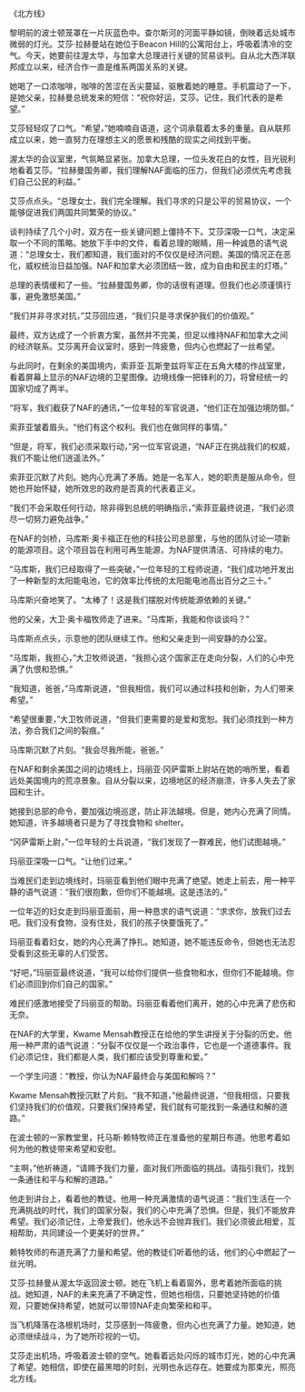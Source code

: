 《北方线》

黎明前的波士顿笼罩在一片灰蓝色中。查尔斯河的河面平静如镜，倒映着远处城市微弱的灯光。艾莎·拉赫曼站在她位于Beacon Hill的公寓阳台上，呼吸着清冷的空气。今天，她要前往渥太华，与加拿大总理进行关键的贸易谈判。自从北大西洋联邦成立以来，经济合作一直是维系两国关系的关键。

她喝了一口浓咖啡，咖啡的苦涩在舌尖蔓延，驱散着她的睡意。手机震动了一下，是她父亲，拉赫曼总统发来的短信：“祝你好运，艾莎。记住，我们代表的是希望。”

艾莎轻轻叹了口气。“希望，”她喃喃自语道，这个词承载着太多的重量。自从联邦成立以来，她一直努力在理想主义的愿景和残酷的现实之间找到平衡。

渥太华的会议室里，气氛略显紧张。加拿大总理，一位头发花白的女性，目光锐利地看着艾莎。“拉赫曼国务卿，我们理解NAF面临的压力，但我们必须优先考虑我们自己公民的利益。”

艾莎点点头。“总理女士，我们完全理解。我们寻求的只是公平的贸易协议，一个能够促进我们两国共同繁荣的协议。”

谈判持续了几个小时，双方在一些关键问题上僵持不下。艾莎深吸一口气，决定采取一个不同的策略。她放下手中的文件，看着总理的眼睛，用一种诚恳的语气说道：“总理女士，我们都知道，我们面对的不仅仅是经济问题。美国的情况正在恶化，威权统治日益加强。NAF和加拿大必须团结一致，成为自由和民主的灯塔。”

总理的表情缓和了一些。“拉赫曼国务卿，你的话很有道理。但我们也必须谨慎行事，避免激怒美国。”

“我们并非寻求对抗，”艾莎回应道，“我们只是寻求保护我们的价值观。”

最终，双方达成了一个折衷方案，虽然并不完美，但足以维持NAF和加拿大之间的经济联系。艾莎离开会议室时，感到一阵疲惫，但内心也燃起了一丝希望。

与此同时，在剩余的美国境内，索菲亚·瓦斯奎兹将军正在五角大楼的作战室里，看着屏幕上显示的NAF边境的卫星图像。边境线像一把锋利的刀，将曾经统一的国家切成了两半。

“将军，我们截获了NAF的通讯，”一位年轻的军官说道，“他们正在加强边境防御。”

索菲亚皱着眉头。“他们有这个权利。我们也在做同样的事情。”

“但是，将军，我们必须采取行动，”另一位军官说道，“NAF正在挑战我们的权威，我们不能让他们逍遥法外。”

索菲亚沉默了片刻。她内心充满了矛盾。她是一名军人，她的职责是服从命令，但她也开始怀疑，她所效忠的政府是否真的代表着正义。

“我们不会采取任何行动，除非得到总统的明确指示，”索菲亚最终说道，“我们必须尽一切努力避免战争。”

在NAF的剑桥，马库斯·奥卡福正在他的科技公司总部里，与他的团队讨论一项新的能源项目。这个项目旨在利用可再生能源，为NAF提供清洁、可持续的电力。

“马库斯，我们已经取得了一些突破，”一位年轻的工程师说道，“我们成功地开发出了一种新型的太阳能电池，它的效率比传统的太阳能电池高出百分之三十。”

马库斯兴奋地笑了。“太棒了！这是我们摆脱对传统能源依赖的关键。”

他的父亲，大卫·奥卡福牧师走了进来。“马库斯，我能和你谈谈吗？”

马库斯点点头，示意他的团队继续工作。他和父亲走到一间安静的办公室。

“马库斯，我担心，”大卫牧师说道，“我担心这个国家正在走向分裂，人们的心中充满了仇恨和恐惧。”

“我知道，爸爸，”马库斯说道，“但我相信，我们可以通过科技和创新，为人们带来希望。”

“希望很重要，”大卫牧师说道，“但我们更需要的是爱和宽恕。我们必须找到一种方法，弥合我们之间的裂痕。”

马库斯沉默了片刻。“我会尽我所能，爸爸。”

在NAF和剩余美国之间的边境线上，玛丽亚·冈萨雷斯上尉站在她的哨所里，看着远处美国境内的荒凉景象。自从分裂以来，边境地区的经济崩溃，许多人失去了家园和生计。

她接到总部的命令，要加强边境巡逻，防止非法越境。但是，她内心充满了同情。她知道，许多越境者只是为了寻找食物和 shelter。

“冈萨雷斯上尉，”一位年轻的士兵说道，“我们发现了一群难民，他们试图越境。”

玛丽亚深吸一口气。“让他们过来。”

当难民们走到边境线时，玛丽亚看到他们眼中充满了绝望。她走上前去，用一种平静的语气说道：“我们很抱歉，但你们不能越境。这是违法的。”

一位年迈的妇女走到玛丽亚面前，用一种恳求的语气说道：“求求你，放我们过去吧。我们没有食物，没有住处，我们的孩子快要饿死了。”

玛丽亚看着妇女，她的内心充满了挣扎。她知道，她不能违反命令，但她也无法忍受看到这些无辜的人们受苦。

“好吧，”玛丽亚最终说道，“我可以给你们提供一些食物和水，但你们不能越境。你们必须回到你们自己的国家。”

难民们感激地接受了玛丽亚的帮助。玛丽亚看着他们离开，她的心中充满了悲伤和无奈。

在NAF的大学里，Kwame Mensah教授正在给他的学生讲授关于分裂的历史。他用一种严肃的语气说道：“分裂不仅仅是一个政治事件，它也是一个道德事件。我们必须记住，我们都是人类，我们都应该受到尊重和爱。”

一个学生问道：“教授，你认为NAF最终会与美国和解吗？”

Kwame Mensah教授沉默了片刻。“我不知道，”他最终说道，“但我相信，只要我们坚持我们的价值观，只要我们保持希望，我们就有可能找到一条通往和解的道路。”

在波士顿的一家教堂里，托马斯·赖特牧师正在准备他的星期日布道。他思考着如何为他的教徒带来希望和安慰。

“主啊，”他祈祷道，“请赐予我们力量，面对我们所面临的挑战。请指引我们，找到一条通往和平与和解的道路。”

他走到讲台上，看着他的教徒。他用一种充满激情的语气说道：“我们生活在一个充满挑战的时代，我们的国家分裂，我们的心中充满了恐惧。但是，我们不能放弃希望。我们必须记住，上帝爱我们，他永远不会抛弃我们。我们必须彼此相爱，互相帮助，共同建设一个更美好的世界。”

赖特牧师的布道充满了力量和希望。他的教徒们听着他的话，他们的心中燃起了一丝光明。

艾莎·拉赫曼从渥太华返回波士顿。她在飞机上看着窗外，思考着她所面临的挑战。她知道，NAF的未来充满了不确定性，但她也相信，只要她坚持她的价值观，只要她保持希望，她就可以带领NAF走向繁荣和和平。

当飞机降落在洛根机场时，艾莎感到一阵疲惫，但内心也充满了力量。她知道，她必须继续战斗，为了她所珍视的一切。

艾莎走出机场，呼吸着波士顿的空气。她看着远处闪烁的城市灯光，她的心中充满了希望。她相信，即使在最黑暗的时刻，光明也永远存在。她要成为那束光，照亮北方线。